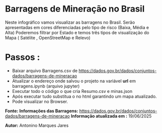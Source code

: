 # Barragens de Mineração no Brasil

Neste infográfico vamos visualizar as barragens no Brasil.
Serão apresentadas em cores diferenciadas pelo tipo de risco (Baixa, Média e Alta)
Poderemos filtrar por Estado e temos três tipos de visualização do Mapa ( Satélite , OpenStreetMap e Relevo)

# Passos :
- Baixar arquivo Barragens.csv de https://dados.gov.br/dados/conjuntos-dados/barragens-de-mineracao
- Atualizar o endereço onde salvou o projeto na variável **url** em barragens.ipynb (arquivo jupyter)
- Executar todo o código o que cria Resumo.csv e minas.json
- Após executar tudo substitua o no html garantindo um mapa atualizado.
- Pode visualizar no Browser.

**Fonte:**
**Informações das Barragens:** https://dados.gov.br/dados/conjuntos-dados/barragens-de-mineracao
**Informação atualizada em :** 19/06/2025

**Autor:** 
Antonino Marques Jares



